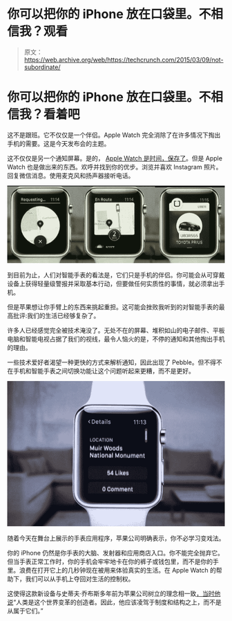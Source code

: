 # 你可以把你的 iPhone 放在口袋里。不相信我？观看 

> 原文：<https://web.archive.org/web/https://techcrunch.com/2015/03/09/not-subordinate/>

# 你可以把你的 iPhone 放在口袋里。不相信我？看着吧

这不是跟班。它不仅仅是一个伴侣。Apple Watch 完全消除了在许多情况下掏出手机的需要。这是今天发布会的主题。

这不仅仅是另一个通知屏幕。是的， [Apple Watch 是时间，保存了](https://web.archive.org/web/20221005184337/https://beta.techcrunch.com/2015/03/06/the-apple-watch-is-time-saved/)。但是 Apple Watch 也是做出来的东西。欢呼并找到你的优步。浏览并喜欢 Instagram 照片。回复微信消息。使用麦克风和扬声器接听电话。

![Uber iPhone](img/62659e937b7c491200c79bc41487cf01.png)

到目前为止，人们对智能手表的看法是，它们只是手机的伴侣。你可能会从可穿戴设备上获得轻量级警报并采取基本行动，但要做任何实质性的事情，就必须拿出手机。

但是苹果想让你手臂上的东西来挑起重担。这可能会挫败我听到的对智能手表的最高批评:我们的生活已经够复杂了。

许多人已经感觉完全被技术淹没了。无处不在的屏幕、堆积如山的电子邮件、平板电脑和智能电视占据了我们的视线，最令人恼火的是，不停的通知和其他掏出手机的理由。

一些技术爱好者渴望一种更快的方式来解析通知，因此出现了 Pebble。但不得不在手机和智能手表之间切换功能让这个问题听起来更糟，而不是更好。

![apple-watch-event0327](img/00819e90c0ca4693d992fc990cb39314.png)

随着今天在舞台上展示的手表应用程序，苹果公司明确表示，你不必学习变戏法。

你的 iPhone 仍然是你手表的大脑、发射器和应用商店入口。你不能完全抛弃它。但当手表正常工作时，你的手机会牢牢地卡在你的裤子或钱包里，而不是你的手里。浪费在打开它上的几秒钟现在被用来体验真实的生活。在 Apple Watch 的帮助下，我们可以从手机上夺回对生活的控制权。

这使得这款新设备与史蒂夫·乔布斯多年前为苹果公司树立的理念相一致[，当时他说](https://web.archive.org/web/20221005184337/http://retailindustry.about.com/od/retailbestpractices/ig/Company-Mission-Statements/Apple-Inc--Mission-Statement.htm)“人类是这个世界变革的创造者。因此，他应该凌驾于制度和结构之上，而不是从属于它们。”